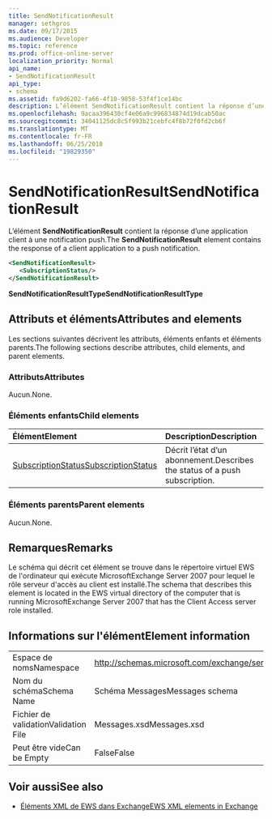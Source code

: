 ```yaml
---
title: SendNotificationResult
manager: sethgros
ms.date: 09/17/2015
ms.audience: Developer
ms.topic: reference
ms.prod: office-online-server
localization_priority: Normal
api_name:
- SendNotificationResult
api_type:
- schema
ms.assetid: fa9d6202-fa66-4f10-9858-53f4f1ce14bc
description: L’élément SendNotificationResult contient la réponse d’une application client à une notification push.
ms.openlocfilehash: 9acaa396430cf4e06a9c996834874d19dcab50ac
ms.sourcegitcommit: 34041125dc8c5f993b21cebfc4f8b72f0fd2cb6f
ms.translationtype: MT
ms.contentlocale: fr-FR
ms.lasthandoff: 06/25/2018
ms.locfileid: "19829350"
---
```

# <a name="sendnotificationresult"></a><span data-ttu-id="39a6f-103">SendNotificationResult</span><span class="sxs-lookup"><span data-stu-id="39a6f-103">SendNotificationResult</span></span>

<span data-ttu-id="39a6f-104">L’élément **SendNotificationResult** contient la réponse d’une application client à une notification push.</span><span class="sxs-lookup"><span data-stu-id="39a6f-104">The **SendNotificationResult** element contains the response of a client application to a push notification.</span></span> 
  
```xml
<SendNotificationResult>
   <SubscriptionStatus/>
</SendNotificationResult>
```

 <span data-ttu-id="39a6f-105">**SendNotificationResultType**</span><span class="sxs-lookup"><span data-stu-id="39a6f-105">**SendNotificationResultType**</span></span>
## <a name="attributes-and-elements"></a><span data-ttu-id="39a6f-106">Attributs et éléments</span><span class="sxs-lookup"><span data-stu-id="39a6f-106">Attributes and elements</span></span>

<span data-ttu-id="39a6f-107">Les sections suivantes décrivent les attributs, éléments enfants et éléments parents.</span><span class="sxs-lookup"><span data-stu-id="39a6f-107">The following sections describe attributes, child elements, and parent elements.</span></span>
  
### <a name="attributes"></a><span data-ttu-id="39a6f-108">Attributs</span><span class="sxs-lookup"><span data-stu-id="39a6f-108">Attributes</span></span>

<span data-ttu-id="39a6f-109">Aucun.</span><span class="sxs-lookup"><span data-stu-id="39a6f-109">None.</span></span>
  
### <a name="child-elements"></a><span data-ttu-id="39a6f-110">Éléments enfants</span><span class="sxs-lookup"><span data-stu-id="39a6f-110">Child elements</span></span>

|<span data-ttu-id="39a6f-111">**Élément**</span><span class="sxs-lookup"><span data-stu-id="39a6f-111">**Element**</span></span>|<span data-ttu-id="39a6f-112">**Description**</span><span class="sxs-lookup"><span data-stu-id="39a6f-112">**Description**</span></span>|
|:-----|:-----|
|[<span data-ttu-id="39a6f-113">SubscriptionStatus</span><span class="sxs-lookup"><span data-stu-id="39a6f-113">SubscriptionStatus</span></span>](subscriptionstatus.md) <br/> |<span data-ttu-id="39a6f-114">Décrit l’état d’un abonnement.</span><span class="sxs-lookup"><span data-stu-id="39a6f-114">Describes the status of a push subscription.</span></span>  <br/> |
   
### <a name="parent-elements"></a><span data-ttu-id="39a6f-115">Éléments parents</span><span class="sxs-lookup"><span data-stu-id="39a6f-115">Parent elements</span></span>

<span data-ttu-id="39a6f-116">Aucun.</span><span class="sxs-lookup"><span data-stu-id="39a6f-116">None.</span></span>
  
## <a name="remarks"></a><span data-ttu-id="39a6f-117">Remarques</span><span class="sxs-lookup"><span data-stu-id="39a6f-117">Remarks</span></span>

<span data-ttu-id="39a6f-118">Le schéma qui décrit cet élément se trouve dans le répertoire virtuel EWS de l'ordinateur qui exécute MicrosoftExchange Server 2007 pour lequel le rôle serveur d'accès au client est installé.</span><span class="sxs-lookup"><span data-stu-id="39a6f-118">The schema that describes this element is located in the EWS virtual directory of the computer that is running MicrosoftExchange Server 2007 that has the Client Access server role installed.</span></span>
  
## <a name="element-information"></a><span data-ttu-id="39a6f-119">Informations sur l'élément</span><span class="sxs-lookup"><span data-stu-id="39a6f-119">Element information</span></span>

|||
|:-----|:-----|
|<span data-ttu-id="39a6f-120">Espace de noms</span><span class="sxs-lookup"><span data-stu-id="39a6f-120">Namespace</span></span>  <br/> |http://schemas.microsoft.com/exchange/services/2006/messages  <br/> |
|<span data-ttu-id="39a6f-121">Nom du schéma</span><span class="sxs-lookup"><span data-stu-id="39a6f-121">Schema Name</span></span>  <br/> |<span data-ttu-id="39a6f-122">Schéma Messages</span><span class="sxs-lookup"><span data-stu-id="39a6f-122">Messages schema</span></span>  <br/> |
|<span data-ttu-id="39a6f-123">Fichier de validation</span><span class="sxs-lookup"><span data-stu-id="39a6f-123">Validation File</span></span>  <br/> |<span data-ttu-id="39a6f-124">Messages.xsd</span><span class="sxs-lookup"><span data-stu-id="39a6f-124">Messages.xsd</span></span>  <br/> |
|<span data-ttu-id="39a6f-125">Peut être vide</span><span class="sxs-lookup"><span data-stu-id="39a6f-125">Can be Empty</span></span>  <br/> |<span data-ttu-id="39a6f-126">False</span><span class="sxs-lookup"><span data-stu-id="39a6f-126">False</span></span>  <br/> |
   
## <a name="see-also"></a><span data-ttu-id="39a6f-127">Voir aussi</span><span class="sxs-lookup"><span data-stu-id="39a6f-127">See also</span></span>



- [<span data-ttu-id="39a6f-128">Éléments XML de EWS dans Exchange</span><span class="sxs-lookup"><span data-stu-id="39a6f-128">EWS XML elements in Exchange</span></span>](ews-xml-elements-in-exchange.md)


